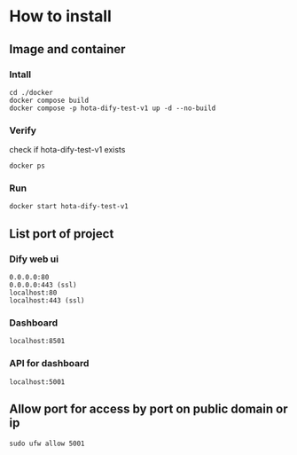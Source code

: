 # How to install
## Image and container
### Intall
```
cd ./docker
docker compose build
docker compose -p hota-dify-test-v1 up -d --no-build
```
### Verify
check if hota-dify-test-v1 exists
```
docker ps
```
### Run
```
docker start hota-dify-test-v1
```

## List port of project
### Dify web ui
```
0.0.0.0:80
0.0.0.0:443 (ssl)
localhost:80
localhost:443 (ssl)
```
### Dashboard
```
localhost:8501
```
### API for dashboard
```
localhost:5001
```

## Allow port for access by port on public domain or ip
```
sudo ufw allow 5001
```
